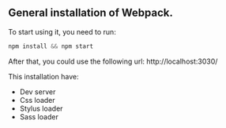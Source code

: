 ## General installation of Webpack.

To start using it, you need to run:
```javascript
npm install && npm start
```

After that, you could use the following url:
http://localhost:3030/

This installation have:
- Dev server
- Css loader
- Stylus loader
- Sass loader
